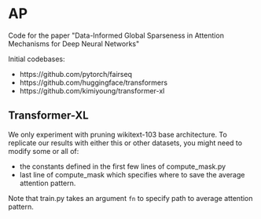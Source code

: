 # AP

Code for the paper "Data-Informed Global Sparseness in Attention Mechanisms for Deep Neural Networks"

Initial codebases:

<ul>
<li>https://github.com/pytorch/fairseq</li>
<li>https://github.com/huggingface/transformers</li>
<li>https://github.com/kimiyoung/transformer-xl</li>
</ul>


## Transformer-XL

We only experiment with pruning wikitext-103 base architecture. To replicate our results with either this or other datasets, you might need to modify some or all of:

<ul>
<li>the constants defined in the first few lines of compute_mask.py </li>
<li>last line of compute_mask which specifies where to save the average attention pattern.</li>
</ul>	


Note that train.py takes an argument ```fn``` to specify path to average attention pattern.
